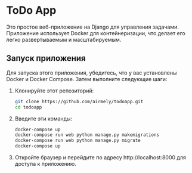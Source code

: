 # ToDo App

Это простое веб-приложение на Django для управления задачами. Приложение использует Docker для контейнеризации, что
делает его легко развертываемым и масштабируемым.

## Запуск приложения

Для запуска этого приложения, убедитесь, что у вас установлены Docker и Docker Compose. Затем выполните следующие шаги:

1. Клонируйте этот репозиторий:

   ```bash
   git clone https://github.com/airmely/todoapp.git
   cd todoapp

2. Введите эти команды:
   ```bash
   docker-compose up
   docker-compose run web python manage.py makemigrations
   docker-compose run web python manage.py migrate
   docker-compose up
4. Откройте браузер и перейдите по адресу http://localhost:8000 для доступа к приложению.
